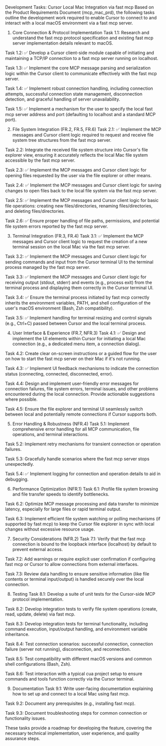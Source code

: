 Development Tasks: Cursor Local Mac Integration via fast mcp
Based on the Product Requirements Document (mcp_mac_prd), the following tasks outline the development work required to enable Cursor to connect to and interact with a local macOS environment via a fast mcp server.

1. Core Connection & Protocol Implementation
Task 1.1: Research and understand the fast mcp protocol specification and existing fast mcp server implementation details relevant to macOS.

Task 1.2: ✅ Develop a Cursor client-side module capable of initiating and maintaining a TCP/IP connection to a fast mcp server running on localhost.

Task 1.3: ✅ Implement the core MCP message parsing and serialization logic within the Cursor client to communicate effectively with the fast mcp server.

Task 1.4: ✅ Implement robust connection handling, including connection attempts, successful connection state management, disconnection detection, and graceful handling of server unavailability.

Task 1.5: ✅ Implement a mechanism for the user to specify the local fast mcp server address and port (defaulting to localhost and a standard MCP port).

2. File System Integration (FR.2, FR.5, FR.6)
Task 2.1: ✅ Implement the MCP messages and Cursor client logic required to request and receive file system tree structures from the fast mcp server.

Task 2.2: Integrate the received file system structure into Cursor's file explorer view, ensuring it accurately reflects the local Mac file system accessible by the fast mcp server.

Task 2.3: ✅ Implement the MCP messages and Cursor client logic for opening files requested by the user via the file explorer or other means.

Task 2.4: ✅ Implement the MCP messages and Cursor client logic for saving changes to open files back to the local file system via the fast mcp server.

Task 2.5: ✅ Implement the MCP messages and Cursor client logic for basic file operations: creating new files/directories, renaming files/directories, and deleting files/directories.

Task 2.6: ✅ Ensure proper handling of file paths, permissions, and potential file system errors reported by the fast mcp server.

3. Terminal Integration (FR.3, FR.4)
Task 3.1: ✅ Implement the MCP messages and Cursor client logic to request the creation of a new terminal session on the local Mac via the fast mcp server.

Task 3.2: ✅ Implement the MCP messages and Cursor client logic for sending commands and input from the Cursor terminal UI to the terminal process managed by the fast mcp server.

Task 3.3: ✅ Implement the MCP messages and Cursor client logic for receiving output (stdout, stderr) and events (e.g., process exit) from the terminal process and displaying them correctly in the Cursor terminal UI.

Task 3.4: ✅ Ensure the terminal process initiated by fast mcp correctly inherits the environment variables, PATH, and shell configuration of the user's macOS environment (Bash, Zsh compatibility).

Task 3.5: ✅ Implement handling for terminal resizing and control signals (e.g., Ctrl+C) passed between Cursor and the local terminal process.

4. User Interface & Experience (FR.7, NFR.3)
Task 4.1: ✅ Design and implement the UI elements within Cursor for initiating a local Mac connection (e.g., a dedicated menu item, a connection dialog).

Task 4.2: Create clear on-screen instructions or a guided flow for the user on how to start the fast mcp server on their Mac if it's not running.

Task 4.3: ✅ Implement UI feedback mechanisms to indicate the connection status (connecting, connected, disconnected, error).

Task 4.4: Design and implement user-friendly error messages for connection failures, file system errors, terminal issues, and other problems encountered during the local connection. Provide actionable suggestions where possible.

Task 4.5: Ensure the file explorer and terminal UI seamlessly switch between local and potentially remote connections if Cursor supports both.

5. Error Handling & Robustness (NFR.4)
Task 5.1: Implement comprehensive error handling for all MCP communication, file operations, and terminal interactions.

Task 5.2: Implement retry mechanisms for transient connection or operation failures.

Task 5.3: Gracefully handle scenarios where the fast mcp server stops unexpectedly.

Task 5.4: ✅ Implement logging for connection and operation details to aid in debugging.

6. Performance Optimization (NFR.1)
Task 6.1: Profile file system browsing and file transfer speeds to identify bottlenecks.

Task 6.2: Optimize MCP message processing and data transfer to minimize latency, especially for large files or rapid terminal output.

Task 6.3: Implement efficient file system watching or polling mechanisms (if supported by fast mcp) to keep the Cursor file explorer in sync with local changes without excessive resource usage.

7. Security Considerations (NFR.2)
Task 7.1: Verify that the fast mcp connection is bound to the loopback interface (localhost) by default to prevent external access.

Task 7.2: Add warnings or require explicit user confirmation if configuring fast mcp or Cursor to allow connections from external interfaces.

Task 7.3: Review data handling to ensure sensitive information (like file contents or terminal input/output) is handled securely over the local connection.

8. Testing
Task 8.1: Develop a suite of unit tests for the Cursor-side MCP protocol implementation.

Task 8.2: Develop integration tests to verify file system operations (create, read, update, delete) via fast mcp.

Task 8.3: Develop integration tests for terminal functionality, including command execution, input/output handling, and environment variable inheritance.

Task 8.4: Test connection scenarios: successful connection, connection failure (server not running), disconnection, and reconnection.

Task 8.5: Test compatibility with different macOS versions and common shell configurations (Bash, Zsh).

Task 8.6: Test interaction with a typical cua project setup to ensure commands and tools function correctly via the Cursor terminal.

9. Documentation
Task 9.1: Write user-facing documentation explaining how to set up and connect to a local Mac using fast mcp.

Task 9.2: Document any prerequisites (e.g., installing fast mcp).

Task 9.3: Document troubleshooting steps for common connection or functionality issues.

These tasks provide a roadmap for developing the feature, covering the necessary technical implementation, user experience, and quality assurance steps.